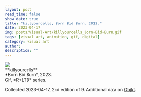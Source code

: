 ```yaml
---
layout: post
read_time: false
show_date: true
title: "killyourcells, Born Bid Burn, 2023."
date: 2023-04-17
img: posts/Visual-Art/killyourcells_Born-Bid-Burn.gif
tags: [visual art, animation, gif, digital]
category: visual art
author: 
description: ""
---
```


<img src='./assets/img/posts/Visual-Art/killyourcells_Born-Bid-Burn.gif'>

<br>
**killyourcells**
<br>*Born Bid Burn*, 2023.
<br>Gif, *R+LTD* series.

 <div class="page-separator"></div>

Collected 2023-04-17, 2nd edition of 9. Additional data on [Objkt](https://objkt.com/tokens/KT1RmAhQng5xdMzWG1PpJPEobhzrtbMY7j11/14).
